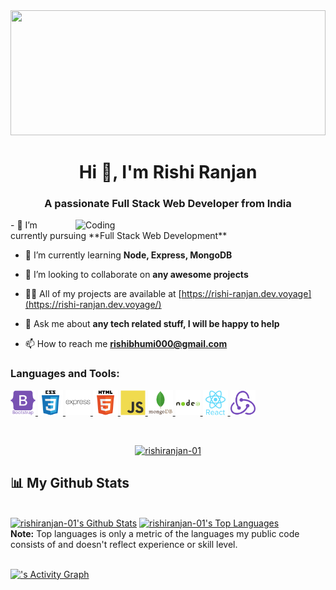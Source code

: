 <img width="100%" height="200px"  src="https://i.pinimg.com/originals/02/74/20/0274207612d515f49012c87803a9e631.gif">
<h1 align="center">Hi 👋, I'm Rishi Ranjan</h1>
<h3 align="center">A passionate Full Stack Web Developer from India</h3>
<img align="right" alt="Coding" width="400" src="https://tndigitalseva.in/assets/web/img/login-page.gif">
- 🔭 I’m currently pursuing **Full Stack Web Development**

- 🌱 I’m currently learning **Node, Express, MongoDB**

- 👯 I’m looking to collaborate on **any awesome projects**

- 👨‍💻 All of my projects are available at [https://rishi-ranjan.dev.voyage](https://rishi-ranjan.dev.voyage/)

- 💬 Ask me about **any tech related stuff, I will be happy to help**

- 📫 How to reach me **rishibhumi000@gmail.com**



<h3 align="left">Languages and Tools:</h3>
<p align="left"> <a href="https://getbootstrap.com" target="_blank" rel="noreferrer"> <img src="https://raw.githubusercontent.com/devicons/devicon/master/icons/bootstrap/bootstrap-plain-wordmark.svg" alt="bootstrap" width="40" height="40"/> </a> <a href="https://www.w3schools.com/css/" target="_blank" rel="noreferrer"> <img src="https://raw.githubusercontent.com/devicons/devicon/master/icons/css3/css3-original-wordmark.svg" alt="css3" width="40" height="40"/> </a> <a href="https://expressjs.com" target="_blank" rel="noreferrer"> <img src="https://raw.githubusercontent.com/devicons/devicon/master/icons/express/express-original-wordmark.svg" alt="express" width="40" height="40"/> </a> <a href="https://www.w3.org/html/" target="_blank" rel="noreferrer"> <img src="https://raw.githubusercontent.com/devicons/devicon/master/icons/html5/html5-original-wordmark.svg" alt="html5" width="40" height="40"/> </a> <a href="https://developer.mozilla.org/en-US/docs/Web/JavaScript" target="_blank" rel="noreferrer"> <img src="https://raw.githubusercontent.com/devicons/devicon/master/icons/javascript/javascript-original.svg" alt="javascript" width="40" height="40"/> </a> <a href="https://www.mongodb.com/" target="_blank" rel="noreferrer"> <img src="https://raw.githubusercontent.com/devicons/devicon/master/icons/mongodb/mongodb-original-wordmark.svg" alt="mongodb" width="40" height="40"/> </a> <a href="https://nodejs.org" target="_blank" rel="noreferrer"> <img src="https://raw.githubusercontent.com/devicons/devicon/master/icons/nodejs/nodejs-original-wordmark.svg" alt="nodejs" width="40" height="40"/> </a> <a href="https://reactjs.org/" target="_blank" rel="noreferrer"> <img src="https://raw.githubusercontent.com/devicons/devicon/master/icons/react/react-original-wordmark.svg" alt="react" width="40" height="40"/> </a> <a href="https://redux.js.org" target="_blank" rel="noreferrer"> <img src="https://raw.githubusercontent.com/devicons/devicon/master/icons/redux/redux-original.svg" alt="redux" width="40" height="40"/> </a> </p>
<br/>

<div >

  <p align="center">
      <a href="https://github.com/rishiranjan-01/github-readme-streak-stats">
          <img title="🔥 Get streak stats for your profile at git.io/streak-stats" alt="rishiranjan-01"'s streak" src="https://github-readme-streak-stats.herokuapp.com/?user=rishiranjan-01&theme=black-ice&hide_border=true&stroke=0000&background=060A0CD0"/>
      </a>
  </p>
 </div>


## 📊 My Github Stats
  <br/>
    <a href="https://github.com/rishiranjan-01/github-readme-stats"><img alt="rishiranjan-01's Github Stats" src="https://github-readme-stats.vercel.app/api?username=rishiranjan-01&show_icons=true&count_private=true&theme=react&hide_border=true&bg_color=0D1117" /></a>
  <a href="https://github.com/rishiranjan-01/github-readme-stats"><img alt="rishiranjan-01's Top Languages" src="https://github-readme-stats.vercel.app/api/top-langs/?username=rishiranjan-01&langs_count=8&count_private=true&layout=compact&theme=react&hide_border=true&bg_color=0D1117" /></a>
  <br/>
  <b>Note:</b> Top languages is only a metric of the languages my public code consists of and doesn't reflect experience or skill level.

<br/>
<br/>

<a href="https://github.com/rishiranjan-01/github-readme-activity-graph"><img alt="'s Activity Graph" src="https://activity-graph.herokuapp.com/graph?username=rishiranjan-01&bg_color=0D1117&color=5BCDEC&line=5BCDEC&point=FFFFFF&hide_border=true" /></a>
<br/>

